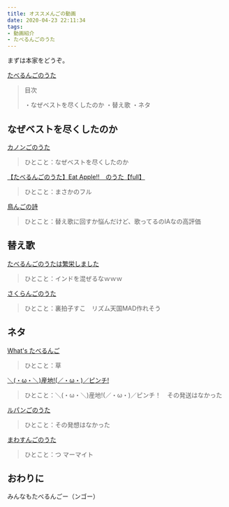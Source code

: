 ```yaml
---
title: オススメんごの動画
date: 2020-04-23 22:11:34
tags:
- 動画紹介
- たべるんごのうた
---
```

まずは本家をどうぞ。
<script type="application/javascript" src="https://embed.nicovideo.jp/watch/sm36210300/script?w=720&h=480"></script><noscript><a href="https://www.nicovideo.jp/watch/sm36210300">たべるんごのうた</a></noscript>

<!-- more -->

> 目次
> 
> ・なぜベストを尽くしたのか
> ・替え歌
> ・ネタ

## なぜベストを尽くしたのか

<script type="application/javascript" src="https://embed.nicovideo.jp/watch/sm36536205/script?w=720&h=480"></script><noscript><a href="https://www.nicovideo.jp/watch/sm36536205">カノンごのうた</a></noscript>

> ひとこと：なぜベストを尽くしたのか

<script type="application/javascript" src="https://embed.nicovideo.jp/watch/sm36676440/script?w=720&h=480"></script><noscript><a href="https://www.nicovideo.jp/watch/sm36676440">【たべるんごのうた】Eat Apple!!　のうた【full】</a></noscript>

> ひとこと：まさかのフル

<script type="application/javascript" src="https://embed.nicovideo.jp/watch/sm36558771/script?w=720&h=480"></script><noscript><a href="https://www.nicovideo.jp/watch/sm36558771">鳥んごの詩</a></noscript>

> ひとこと：替え歌に回すか悩んだけど、歌ってるのIAなの高評価

## 替え歌

<script type="application/javascript" src="https://embed.nicovideo.jp/watch/sm36658265/script?w=720&h=480"></script><noscript><a href="https://www.nicovideo.jp/watch/sm36658265">たべるんごのうたは繁栄しました</a></noscript>

> ひとこと：インドを混ぜるなｗｗｗ

<script type="application/javascript" src="https://embed.nicovideo.jp/watch/sm36470671/script?w=720&h=480"></script><noscript><a href="https://www.nicovideo.jp/watch/sm36470671">さくらんごのうた</a></noscript>

> ひとこと：裏拍子すこ　リズム天国MAD作れそう

## ネタ

<script type="application/javascript" src="https://embed.nicovideo.jp/watch/sm36717490/script?w=720&h=480"></script><noscript><a href="https://www.nicovideo.jp/watch/sm36717490">What's たべるんご</a></noscript>

> ひとこと：草

<script type="application/javascript" src="https://embed.nicovideo.jp/watch/sm36672443/script?w=720&h=480"></script><noscript><a href="https://www.nicovideo.jp/watch/sm36672443">＼(・ω・＼)産地!(／・ω・)／ピンチ!</a></noscript>

> ひとこと：＼(・ω・＼)産地!(／・ω・)／ピンチ！　その発送はなかった

<script type="application/javascript" src="https://embed.nicovideo.jp/watch/sm36460224/script?w=720&h=480"></script><noscript><a href="https://www.nicovideo.jp/watch/sm36460224">ルパンごのうた</a></noscript>

> ひとこと：その発想はなかった

<script type="application/javascript" src="https://embed.nicovideo.jp/watch/sm36687739/script?w=720&h=480"></script><noscript><a href="https://www.nicovideo.jp/watch/sm36687739">まわすんごのうた</a></noscript>

> ひとこと：つ マーマイト

## おわりに
みんなもたべるんごー（ンゴー）